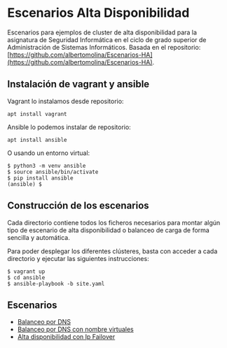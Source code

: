 # Escenarios Alta Disponibilidad

Escenarios para ejemplos de cluster de alta disponibilidad para la asignatura de Seguridad Informática en el ciclo de grado superior de Administración de Sistemas Informáticos. Basada en el repositorio:  [https://github.com/albertomolina/Escenarios-HA](https://github.com/albertomolina/Escenarios-HA).

## Instalación de vagrant y ansible

Vagrant lo instalamos desde repositorio:

    apt install vagrant

Ansible lo podemos instalar de repositorio:

    apt install ansible

O usando un entorno virtual:

    $ python3 -m venv ansible
    $ source ansible/bin/activate
    $ pip install ansible
    (ansible) $

## Construcción de los escenarios

Cada directorio contiene todos los ficheros necesarios para montar algún tipo de escenario de alta disponibilidad o balanceo de carga de forma sencilla y automática.

Para poder desplegar los diferentes clústeres, basta con acceder a cada directorio y ejecutar las siguientes instrucciones:

    $ vagrant up
    $ cd ansible
    $ ansible-playbook -b site.yaml
    
## Escenarios

* [Balanceo por DNS](01-Balanceo-DNS)
* [Balanceo por DNS con nombre virtuales](02-Balanceo-DNS-Nombres-Virtuales)
* [Alta disponibilidad con Ip Failover](03-HA-IPFailover)